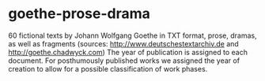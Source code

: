 # goethe-prose-drama
60 fictional texts by Johann Wolfgang Goethe in TXT format, prose, dramas, as well as fragments (sources: http://www.deutschestextarchiv.de and http://goethe.chadwyck.com)
The year of publication is assigned to each document. For posthumously published works we assigned the year of creation to allow for a possible classification of work phases.
